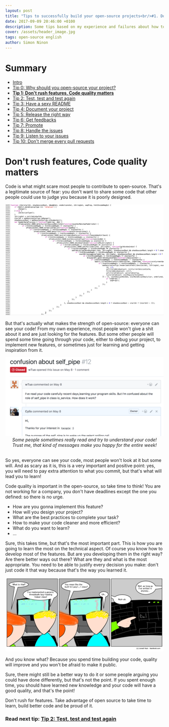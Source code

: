 ```yaml
---
layout: post
title: "Tips to successfully build your open-source projects<br/>#1. Don't rush features, Code quality matters"
date: 2017-09-09 20:46:00 +0100
description: Some tips based on my experience and failures about how to successfully build an open-source project
cover: /assets/header_image.jpg
tags: open-source english
author: Simon Ninon
---
```


# Summary
* [Intro](/2017/09/09/tips-to-build-your-open-source-projects-intro.html)
* [Tip 0: Why should you open-source your project?](/2017/09/09/tips-to-build-your-open-source-projects-tip00-why.html)
* **[Tip 1: Don't rush features, Code quality matters](/2017/09/09/tips-to-build-your-open-source-projects-tip01-quality.html)**
* [Tip 2: Test, test and test again](/2017/09/09/tips-to-build-your-open-source-projects-tip02-test.html)
* [Tip 3: Have a sexy README](/2017/09/09/tips-to-build-your-open-source-projects-tip03-sexy-readme.html)
* [Tip 4: Document your project](/2017/09/09/tips-to-build-your-open-source-projects-tip04-document.html)
* [Tip 5: Release the right way](/2017/09/09/tips-to-build-your-open-source-projects-tip05-release.html)
* [Tip 6: Get feedbacks](/2017/09/09/tips-to-build-your-open-source-projects-tip06-feedbacks.html)
* [Tip 7: Promote](/2017/09/09/tips-to-build-your-open-source-projects-tip07-promote.html)
* [Tip 8: Handle the issues](/2017/09/09/tips-to-build-your-open-source-projects-tip08-handle-issues.html)
* [Tip 9: Listen to your issues](/2017/09/09/tips-to-build-your-open-source-projects-tip09-listen-issues.html)
* [Tip 10: Don't merge every pull requests](/2017/09/09/tips-to-build-your-open-source-projects-tip10-pull-requests.html)


# Don't rush features, Code quality matters
Code is what might scare most people to contribute to open-source.
That's a legitimate source of fear: you don't want to share some code that other people could use to judge you because it is poorly designed.

<img src="/assets/tips_to_build_your_open_source_projects/nested.png" title="poorly designed code"/>

But that's actually what makes the strength of open-source: everyone can see your code!
From my own experience, most people won't give a shit about it and are just looking for the features.
But some other people will spend some time going through your code, either to debug your project, to implement new features, or sometimes just for learning and getting inspiration from it.

<img src="/assets/tips_to_build_your_open_source_projects/read_code.png" title="someone got through my code"/>
<div style="width:100%;font-style:italic;text-align:center">Some people sometimes really read and try to understand your code!<br/>Trust me, that kind of messages make you happy for the entire week!</div>
<br/>

So yes, everyone can see your code, most people won't look at it but some will.
And as scary as it is, this is a very important and positive point: yes, you will need to pay extra attention to what you commit, but that's what will lead you to learn!

Code quality is important in the open-source, so take time to think!
You are not working for a company, you don't have deadlines except the one you defined: so there is no urge.

* How are you gonna implement this feature?
* How will you design your project?
* What are the best practices to complete your task?
* How to make your code cleaner and more efficient?
* What do you want to learn?
* ...

Sure, this takes time, but that's the most important part.
This is how you are going to learn the most on the technical aspect.
Of course you know how to develop most of the features. But are you developing them in the right way? Are there better ways out there? What are they and what is the most appropriate.
You need to be able to justify every decision you make: don't just code it that way because that's the way you learned it.

<img src="/assets/tips_to_build_your_open_source_projects/best_practice.png" title="best practice strip"/>

And you know what? Because you spend time building your code, quality will improve and you won't be afraid to make it public.

Sure, there might still be a better way to do it or some people arguing you could have done differently, but that's not the point.
If you spent enough time, you should have learned new knowledge and your code will have a good quality, and that's the point!

Don't rush for features.
Take advantage of open source to take time to learn, build better code and be proud of it.

### Read next tip: [Tip 2: Test, test and test again](/2017/09/09/tips-to-build-your-open-source-projects-tip02-test.html)
